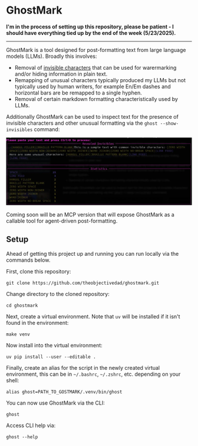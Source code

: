 # GhostMark

**I'm in the process of setting up this repository, please be patient - I should have everything tied up by the end of the week (5/23/2025).**

---

GhostMark is a tool designed for post-formatting text from large language models (LLMs). Broadly this involves:

* Removal of [invisible characters](https://invisible-characters.com/) that can be used for warermarking and/or hiding information in plain text.
* Remapping of unusual characters typically produced my LLMs but not typically used by human writers, for example En/Em dashes and horizontal bars are be remapped to a single hyphen.
* Removal of certain markdown formatting characteristically used by LLMs.

Additionally GhostMark can be used to inspect text for the presence of invisible characters and other unusual formatting via the ``ghost --show-invisibles`` command:

![GhostMark text analysis sample](https://raw.githubusercontent.com/theobjectivedad/ghostmark/refs/heads/master/images/ghostmark_dump.webp)

Coming soon will be an MCP version that will expose GhostMark as a callable tool for agent-driven post-formatting.

## Setup

Ahead of getting this project up and running you can run locally via the commands below.

First, clone this repository:

```shell
git clone https://github.com/theobjectivedad/ghostmark.git
```

Change directory to the cloned repository:

```shell
cd ghostmark
```

Next, create a virtual environment. Note that ``uv`` will be installed if it isn't found in the environment:

```shell
make venv
```

Now install into the virtual environment:

```shell
uv pip install --user --editable .
```

Finally, create an alias for the script in the newly created virtual environment, this can be in ``~/.bashrc``, ``~/.zshrc``, etc. depending on your shell:

```shell
alias ghost=PATH_TO_GOSTMARK/.venv/bin/ghost
```

You can now use GhostMark via the CLI:

```shell
ghost 
```

Access CLI help via:

```shell
ghost --help
```
